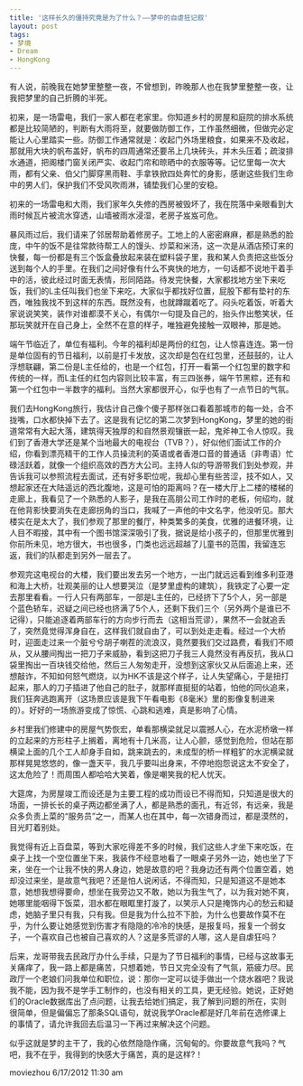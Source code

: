 ```yaml
---
title: '这样长久的僵持究竟是为了什么？——梦中的自虐狂记叙'
layout: post
tags: 
- 梦境
- Dream
- HongKong
---
```

有人说，前晚我在她梦里整整一夜，不曾想到，昨晚那人也在我梦里整整一夜，让我把梦里的自己折腾的半死。  

初来，是一场雷电，我们一家人都在老家里。你知道乡村的房屋和庭院的排水系统都是比较简陋的，判断有大雨将至，就要做防御工作，工作虽然细微，但做完必定能让人心里踏实一些。防御工作通常就是：收起门外场里粮食，如果来不及收起，那就用大块的帆布盖好，帆布的四周通常还要吊上几块砖头，并木头压着；疏浚排水通道，把阁楼门窗关闭严实、收起门帘和晾晒中的衣服等等。记忆里每一次大雨，都有父亲、伯父门脚穿黑雨鞋、手拿铁掀四处奔忙的身影，感谢这些我们生命中的男人们，保护我们不受风吹雨淋，铺垫我们心里的安稳。  
  
初来的一场雷电和大雨，我们家年久失修的西房被毁坏了，我在院落中亲眼看到大雨时候瓦片被流水穿透，山墙被雨水浸湿，老房子岌岌可危。  
  
暴风雨过后，我们请来了邻居帮助着修房子。工地上的人密密麻麻，都是熟悉的脸庞，中午的饭不是往常款待帮工人的馒头、炒菜和米汤，这一次是从酒店预订来的快餐，每一份都是有三个饭盒叠放起来装在塑料袋子里，我和某人负责把这些饭分送到每个人的手里。在我们之间好像有什么不爽快的地方，一句话都不说地干着手中的活，彼此经过时面无表情，形同陌路。待发完快餐，大家都找地方坐下来吃饭，我们的L主任叫我们也坐下来吃，大家似乎都找好位置，屁股下都有垫衬的东西，唯独我找不到这样的东西。既然没有，也就蹲蹴着吃了。闷头吃着饭，听着大家说说笑笑，装作对谁都漠不关心，有偶尔一句提及自己的，抬头作出憨笑状，任那玩笑就开在自己身上，全然不在意的样子，唯独避免接触一双眼神，那是她。  
  
端午节临近了，单位有福利。今年的福利却是两份的红包，让人惊喜连连。第一份是单位固有的节日福利，以前是打卡发放，这次却是包在红包里，还鼓鼓的，让人浮想联翩，第二份是L主任给的，也是一个红包，打开一看第一个红包里的数字和传统的一样，而L主任的红包内容则比较丰富，有三四张券，端午节黑粽，还有和第一个红包中一半数字的福利。当然大家都很开心，似乎也有了一点节日的气氛。  

我们去HongKong旅行，我估计自己像个傻子那样张口看着那城市的每一处，合不拢嘴，口水都快掉下去了。这是我有记忆的第二次梦到HongKong，梦里的她的街道常常有大起大落，建筑得天独厚的和自然景观镶嵌一起，鬼斧神工令人惊叹。我们到了香港大学还是某个当地最大的电视台（TVB？），好似他们面试工作的介绍，你看到漂亮精干的工作人员操流利的英语或者香港口音的普通话（非粤语）忙碌活跃着，就像一个组织高效的西方大公司。主持人似的导游带我们到处参观，并告诉我可以参照流程去面试，还有好多职位呢，我却心里有些苦涩，技不如人，又想起家还在大陆遥远的西北腹地，这是可怕的距离吗？在一楼大厅上二楼的楼梯的走廊上，我看见了一个熟悉的人影子，是我在高朋公司工作时的老板，何绍均，就在他背影快要消失在走廊拐角的当口，我喊了一声他的中文名字，他没听见。那大楼实在是太大了，我们参观了那里的餐厅，种类繁多的美食，优雅的进餐环境，让人目不暇接，其中有一个图书馆深深吸引了我，据说是给小孩子的，但那里优雅到你前所未见，地方很大，书也很多，门类也远远超越了儿童书的范围，我留连忘返，我们的队都走到另外一层去了。  
  
参观完这电视台的大楼，我们要出发去另一个地方，一出门就远远看到维多利亚港和海上大桥，壮观美丽的让人想要哭泣（是梦里虚构的建筑），我铁定了心要一定去那里看看。一行人只有两部车，一部是L主任的，已经挤下了5个人，另一部是个蓝色轿车，迟疑之间已经也挤满了5个人，还剩下我们三个（另外两个是谁已不记得），只能追逐着两部车行的方向步行而去（这相当荒谬），果然不一会就追丢了，突然竟觉得浑身自在，这样我们就自由了，可以到处走走看。经过一个大桥时，迎面走过来一个脏兮兮胡子喇茬的流浪汉，竟然要我们交过路费，看我们不顺从，又从腰间掏出一把刀子来威胁，看到这把刀子我三人竟然没有再反抗，我从口袋里掏出一百块钱交给他，然后三人匆匆走开，没想到这家伙又从后面追上来，还想敲诈，不知如何怒气燃烧，以为HK不该是这个样子，让人失望痛心，于是扭打起来，那人的刀子插进了他自己的肚子，就那样直挺挺的站着，怕他的同伙追来，我们狂奔逃跑离开（这场景应该是我下午看电影《8毫米》里的影像复制进来的）。好好的一场旅游变成了惊慌、心跳和逃难，真是影响了心情。  
  
乡村里我们修建中的房屋气势恢宏，单看那横梁就足以震撼人心，在水泥桥墩一样的立起来的方形柱子上搁着，离地有十几米高，让人心颤，感觉到危险，但站在那横梁上面的几个工人却身手自如，跳来跳去的，未成型的桥一样粗犷的水泥横梁就那样晃晃悠悠的，像一盏天平，我几乎要叫出身来，不停地抱怨说这太不安全了，这太危险了！而周围人都哈哈大笑着，像是嘲笑我的杞人忧天。  
  
大筵席，为房屋竣工而设还是为主要工程的成功而设已不得而知，只知道是很大的场面，一排长长的桌子两边都坐满了人，都是熟悉的面孔，有近邻，有远亲，我是众多负责上菜的“服务员”之一，而某人也在其中，每一次错身而过，都是漠然的，目光盯着别处。  
  
我觉得有近上百盘菜，等到大家吃得差不多的时候，我们这些人才坐下来吃饭，在桌子上找一个空位置坐下来，我装作不经意地看了一眼桌子另外一边，她也坐了下来，坐在一个让我不快的男人身边，她是故意的吧？我身边还有两个位置空着，她却没过来坐，是故意气我吧？还是怕人说闲话，不得而知，只是知道这不是她本意，她想我想得要命，想坐在我旁边又不敢，她以为我生气了，以为我对她不爽，她哪里能咽得下饭菜，泪水都在眼眶里打漩了，以笑示人只是掩饰内心的愁云和疑虑，她脑子里只有我，只有我。但是我为什么拉不下脸，为什么也要故作莫不在乎，为什么要让她感觉到伤害才有隐隐的冷冷的快感，是报复吗，报复一个弱女子，一个喜欢自己也被自己喜欢的人？这是多荒谬的人哪，这人是自虐狂吗？  
  
后来，龙哥带我去民政厅办什么手续，只是为了节日福利的事情，已经与这故事无关痛痒了，我一路上都是痛苦，只想着她，节日又完全没有了气氛，筋疲力尽。民政厅一个老娘们问我单位和职位，说：那你一定可以徒手做出一个烧水器吧？我说我不能，因为我不是学手工制作的，也没有相关的工具，更无经验。她说，正好她们的Oracle数据库出了点问题，让我去给她们搞定，我了解到问题的所在，实则很简单，但是偏偏忘了那条SQL语句，就说我学Oracle都是好几年前在选修课上的事情了，请允许我回去后温习一下再过来解决这个问题。  
  
似乎这就是梦的主干了，我的心依然隐隐作痛，沉甸甸的。你要故意气我吗？气吧，我不在乎，我得到的快感大于痛苦，真的是这样?！  

moviezhou 6/17/2012 11:30 am  
  


